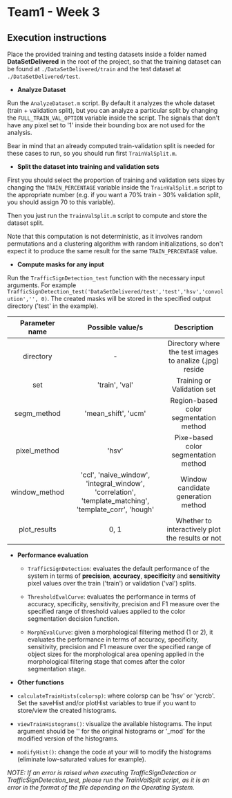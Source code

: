 # Team1 - Week 3

## Execution instructions

Place the provided training and testing datasets inside a folder named
**DataSetDelivered** in the root of the project, so that the training dataset can be found at
`./DataSetDelivered/train` and the test dataset at
`./DataSetDelivered/test`.

- **Analyze Dataset**

Run the `AnalyzeDataset.m` script. By default it analyzes the whole dataset (train + validation split), but you can analyze a particular split by changing the `FULL_TRAIN_VAL_OPTION` variable inside the script. The signals that don't have any pixel set to '1' inside their bounding box are not used for the analysis.

Bear in mind that an already computed train-validation split is needed for these cases to run, so you should run first `TrainValSplit.m`.

- **Split the dataset into training and validation sets**

First you should select the proportion of training and validation sets sizes by changing the `TRAIN_PERCENTAGE` variable inside the `TrainValSplit.m` script to the appropriate number (e.g. if you want a 70% train - 30% validation split, you should assign 70 to this variable).

Then you just run the `TrainValSplit.m` script to compute and store the dataset split.

Note that this computation is not deterministic, as it involves random permutations and a clustering algorithm with random initializations, so don't expect it to produce the same result for the same `TRAIN_PERCENTAGE` value.

- **Compute masks for any input**

Run the `TrafficSignDetection_test` function with the necessary input arguments. For example `TrafficSignDetection_test('DataSetDelivered/test','test','hsv','convolution','', 0)`. The created masks will be stored in the specified output directory ('test' in the example).

| Parameter name | Possible value/s | Description |
| :---: | :---: |  :---: |
|directory | - | Directory where the test images to analize  (.jpg) reside
| set | 'train', 'val' | Training or Validation set
| segm_method | 'mean_shift', 'ucm' | Region-based color segmentation method |
| pixel_method | 'hsv' | Pixe-based color segmentation method |
| window_method | 'ccl', 'naive_window', 'integral_window', 'correlation', 'template_matching', 'template_corr', 'hough' | Window candidate generation method
| plot_results | 0, 1 | Whether to interactively plot the results or not | 

- **Performance evaluation**

  - `TrafficSignDetection`: evaluates the default performance of the system in terms of **precision**, **accuracy**, **specificity** and **sensitivity** pixel values over the train ('train') or validation ('val') splits.

  - `ThresholdEvalCurve`: evaluates the performance in terms of accuracy, specificity, sensitivity, precision and F1 measure over the specified range of threshold values applied to the color segmentation decision function.

  - `MorphEvalCurve`: given a morphological filtering method (1 or 2), it evaluates the performance in terms of accuracy, specificity, sensitivity, precision and F1 measure over the specified range of object sizes for the morphological area opening applied in the morphological filtering stage that comes after the color segmentation stage.

- **Other functions**
 - `calculateTrainHists(colorsp)`: where colorsp can be 'hsv' or 'ycrcb'. Set the saveHist and/or plotHist variables to true if you want to store/view the created histograms.

 - `viewTrainHistograms()`: visualize the available histograms. The input argument should be '' for the original histograms or '\_mod' for the modified version of the histograms.

 - `modifyHist()`: change the code at your will to modify the histograms (eliminate low-saturated values for example).



 *NOTE: If an error is raised when executing TrafficSignDetection or TrafficSignDetection_test, please run the TrainValSplit script, as it is an error in the format of the file depending on the Operating System.*
